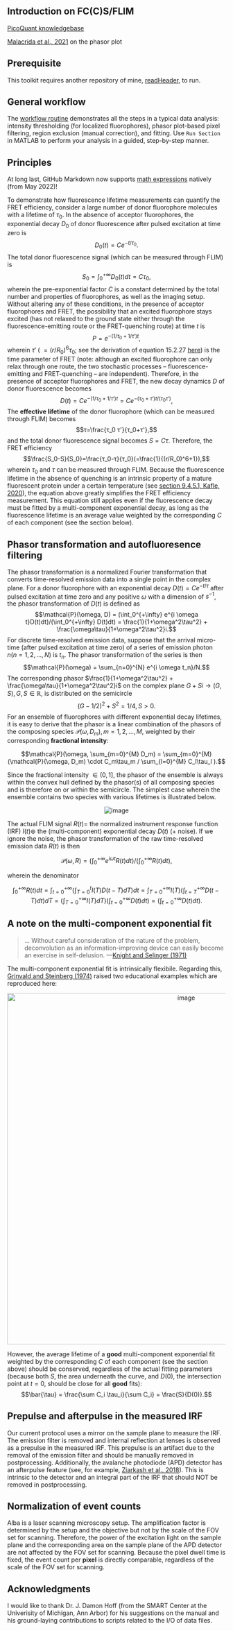 ## Introduction on FC(C)S/FLIM
[PicoQuant knowledgebase](https://www.picoquant.com/scientific/technical-and-application-notes/category/technical_notes_techniques_and_methods/P8)

[Malacrida et al., 2021](https://www.annualreviews.org/doi/10.1146/annurev-biophys-062920-063631) on the phasor plot

## Prerequisite
This toolkit requires another repository of mine, [readHeader](https://github.com/CreLox/readHeader), to run.

## General workflow
The [workflow routine](https://github.com/CreLox/FluorescenceLifetime/blob/master/Workflows/PhasorIntensityFiltersFLIMFitting.m) demonstrates all the steps in a typical data analysis: intensity thresholding (for localized fluorophores), phasor plot-based pixel filtering, region exclusion (manual correction), and fitting. Use ``Run Section`` in MATLAB to perform your analysis in a guided, step-by-step manner.

## Principles
At long last, GitHub Markdown now supports [math expressions](https://docs.github.com/en/get-started/writing-on-github/working-with-advanced-formatting/writing-mathematical-expressions) natively (from May 2022)!

To demonstrate how fluorescence lifetime measurements can quantify the FRET efficiency, consider a large number of donor fluorophore molecules with a lifetime of $τ_0$. In the absence of acceptor fluorophores, the exponential decay $D_0$ of donor fluorescence after pulsed excitation at time zero is
$$D_0(t) = Ce^{-t/τ_0}.$$
The total donor fluorescence signal (which can be measured through FLIM) is
$$S_0=\int_0^{+\infty} D_0(t)dt = Cτ_0,$$
wherein the pre-exponential factor $C$ is a constant determined by the total number and properties of fluorophores, as well as the imaging setup. Without altering any of these conditions, in the presence of acceptor fluorophores and FRET, the possibility that an excited fluorophore stays excited (has not relaxed to the ground state either through the fluorescence-emitting route or the FRET-quenching route) at time $t$ is
$$P=e^{-(1/τ_0 +1/τ')t},$$
wherein $τ'$ ( $=(r/R_0)^6τ_0$; see the derivation of equation 15.2.27 [here](https://chem.libretexts.org/Bookshelves/Physical_and_Theoretical_Chemistry_Textbook_Maps/Time_Dependent_Quantum_Mechanics_and_Spectroscopy_(Tokmakoff)/15%3A_Energy_and_Charge_Transfer/15.02%3A_Forster_Resonance_Energy_Transfer_(FRET))) is the time parameter of FRET (note: although an excited fluorophore can only relax through one route, the two stochastic processes – fluorescence-emitting and FRET-quenching – are independent). Therefore, in the presence of acceptor fluorophores and FRET, the new decay dynamics $D$ of donor fluorescence becomes
$$D(t)=Ce^{-(1/τ_0 +1/τ')t}=Ce^{-(τ_0+τ')t/(τ_0 τ')},$$
The **effective lifetime** of the donor fluorophore (which can be measured through FLIM) becomes
$$τ=\frac{τ_0 τ'}{τ_0+τ'},$$
and the total donor fluorescence signal becomes $S = Cτ$. Therefore, the FRET efficiency
$$\frac{S_0-S}{S_0}=\frac{τ_0-τ}{τ_0}(=\frac{1}{(r/R_0)^6+1}),$$
wherein $τ_0$ and $τ$ can be measured through FLIM. Because the fluorescence lifetime in the absence of quenching is an intrinsic property of a mature fluorescent protein under a certain temperature (see [section 9.4.5.1, Kafle, 2020](https://www.sciencedirect.com/science/article/pii/B9780128148662000099)), the equation above greatly simplifies the FRET efficiency measurement. This equation still applies even if the fluorescence decay must be fitted by a multi-component exponential decay, as long as the fluorescence lifetime is an average value weighted by the corresponding $C$ of each component (see the section below).

## Phasor transformation and autofluoresence filtering
The phasor transformation is a normalized Fourier transformation that converts time-resolved emission data into a single point in the complex plane. For a donor fluorophore with an exponential decay $D(t) = Ce^{-t/τ}$ after pulsed excitation at time zero and any positive $\omega$ with a dimension of $s^{-1}$, the phasor transformation of $D(t)$ is defined as
$$\mathcal{P}(\omega, D) = (\int_0^{+\infty} e^{i \omega t}D(t)dt)/(\int_0^{+\infty} D(t)dt) = \frac{1}{1+\omega^2\tau^2} + \frac{\omega\tau}{1+\omega^2\tau^2}i.$$
For discrete time-resolved emission data, suppose that the arrival micro-time (after pulsed excitation at time zero) of a series of emission photon $n  (n = 1, 2, ..., N$) is $t_n$. The phasor transformation of the series is then
$$\mathcal{P}(\omega) = \sum_{n=0}^{N} e^{i \omega t_n}/N.$$
The corresponding phasor $\frac{1}{1+\omega^2\tau^2} + \frac{\omega\tau}{1+\omega^2\tau^2}i$ on the complex plane $G+Si \rightarrow (G, S), G, S \in \mathbb R$, is distributed on the semicircle
$$(G-1/2)^2+S^2 = 1/4, S>0.$$
For an ensemble of fluorophores with different exponential decay lifetimes, it is easy to derive that the phasor is a linear combination of the phasors of the composing species $\mathcal{P}(\omega, D_m), m = 1, 2, ..., M$, weighted by their corresponding **fractional intensity**:

$$\mathcal{P}(\omega, \sum_{m=0}^{M} D_m) = \sum_{m=0}^{M} (\mathcal{P}(\omega, D_m) \cdot C_m\tau_m / \sum_{l=0}^{M} C_l\tau_l ).$$

Since the fractional intensity $\in (0, 1]$, the phasor of the ensemble is always within the convex hull defined by the phasor(s) of all composing species and is therefore on or within the semicircle. The simplest case wherein the ensemble contains two species with various lifetimes is illustrated below.

<p align="center">
  <img alt="image" src="https://user-images.githubusercontent.com/18239347/190379906-1c6369fc-a4de-4ede-980f-e18dc6e6faea.png">
</p>

The actual FLIM signal $R(t) =$ the normalized instrument response function (IRF) $I(t) \circledast$ the (multi-component) exponential decay $D(t)$ (+ noise). If we ignore the noise, the phasor transformation of the raw time-resolved emission data $R(t)$ is then

$$\mathcal{P}(\omega, R) = (\int_0^{+\infty} e^{i \omega t}R(t)dt)/(\int_0^{+\infty} R(t)dt),$$

wherein the denominator

$$\int_0^{+\infty} R(t)dt = \int_{t=0}^{+\infty} (\int_{T=0}^{t} I(T)D(t-T)dT)dt = \int_{T=0}^{+\infty} I(T)(\int_{t=T}^{+\infty} D(t-T)dt)dT = (\int_{T=0}^{+\infty} I(T)dT)(\int_{t=0}^{+\infty} D(t)dt) = (\int_{t=0}^{+\infty} D(t)dt).$$

## A note on the multi-component exponential fit

> ... Without careful consideration of the nature of the problem, deconvolution as an information-improving device can easily become an exercise in self-delusion. —[Knight and Selinger (1971)](https://www.sciencedirect.com/science/article/pii/0584853971800739)

The multi-component exponential fit is intrinsically flexibile. Regarding this, [Grinvald and Steinberg (1974)](https://www.sciencedirect.com/science/article/pii/0003269774903121) raised two educational examples which are reproduced here:

<p align="center">
  <img width="810" alt="image" src="https://user-images.githubusercontent.com/18239347/184480647-87a58ad1-fc0d-4daf-a830-a7bf177ed668.png">
</p>

However, the average lifetime of a **good** multi-component exponential fit weighted by the corresponding $C$ of each component (see the section above) should be conserved, regardless of the actual fitting parameters (because both $S$, the area underneath the curve, and $D(0)$, the intersection point at $t = 0$, should be close for all **good** fits):
$$\bar{\tau} = \frac{\sum C_i \tau_i}{\sum C_i} = \frac{S}{D(0)}.$$

## Prepulse and afterpulse in the measured IRF
Our current protocol uses a mirror on the sample plane to measure the IRF. The emission filter is removed and internal reflection at lenses is observed as a prepulse in the measured IRF. This prepulse is an artifact due to the removal of the emission filter and should be manually removed in postprocessing. Additionally, the avalanche photodiode (APD) detector has an afterpulse feature (see, for example, [Ziarkash et al., 2018](https://www.nature.com/articles/s41598-018-23398-z)). This is intrinsic to the detector and an integral part of the IRF that should NOT be removed in postprocessing.

## Normalization of event counts
Alba is a laser scanning microscopy setup. The amplification factor is determined by the setup and the objective but not by the scale of the FOV set for scanning. Therefore, the power of the excitation light on the sample plane and the corresponding area on the sample plane of the APD detector are not affected by the FOV set for scanning. Because the pixel dwell time is fixed, the event count per **pixel** is directly comparable, regardless of the scale of the FOV set for scanning.

## Acknowledgments
I would like to thank Dr. J. Damon Hoff (from the SMART Center at the Univerisity of Michigan, Ann Arbor) for his suggestions on the manual and his ground-laying contributions to scripts related to the I/O of data files.
